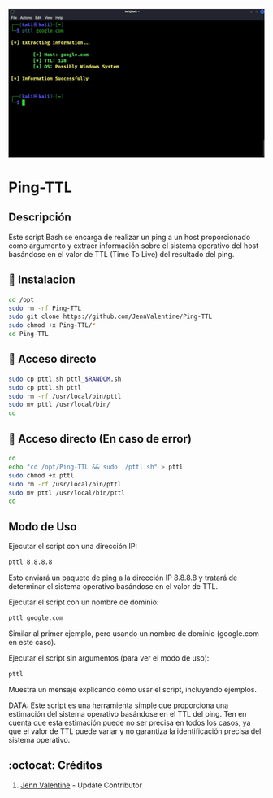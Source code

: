 ﻿![logo](https://github.com/JennValentine/Ping-TTL/blob/main/Imagenes/Ping-TTL.jpg)

# Ping-TTL

## Descripción
Este script Bash se encarga de realizar un ping a un host proporcionado 
como argumento y extraer información sobre el sistema operativo del 
host basándose en el valor de TTL (Time To Live) del resultado del ping. 

## :book: Instalacion
```bash
cd /opt
sudo rm -rf Ping-TTL
sudo git clone https://github.com/JennValentine/Ping-TTL
sudo chmod +x Ping-TTL/*
cd Ping-TTL
```

## :book: Acceso directo
```bash
sudo cp pttl.sh pttl_$RANDOM.sh
sudo cp pttl.sh pttl
sudo rm -rf /usr/local/bin/pttl
sudo mv pttl /usr/local/bin/
cd
```

## :book: Acceso directo (En caso de error)
```bash
cd
echo "cd /opt/Ping-TTL && sudo ./pttl.sh" > pttl
sudo chmod +x pttl
sudo rm -rf /usr/local/bin/pttl
sudo mv pttl /usr/local/bin/pttl
cd
```

## Modo de Uso

Ejecutar el script con una dirección IP:

```bash
pttl 8.8.8.8
```
Esto enviará un paquete de ping a la dirección IP 8.8.8.8 y tratará de 
determinar el sistema operativo basándose en el valor de TTL.

Ejecutar el script con un nombre de dominio:

```bash
pttl google.com
```
Similar al primer ejemplo, pero usando un nombre de dominio 
(google.com en este caso).

Ejecutar el script sin argumentos (para ver el modo de uso):

```bash
pttl
```
Muestra un mensaje explicando cómo usar el script, incluyendo ejemplos.

DATA: Este script es una herramienta simple que proporciona una estimación 
del sistema operativo basándose en el TTL del ping. Ten en cuenta que 
esta estimación puede no ser precisa en todos los casos, ya que el valor 
de TTL puede variar y no garantiza la identificación precisa del sistema 
operativo.

## :octocat: Créditos
1. [Jenn Valentine](https://t.me/JennValentine) - Update Contributor
